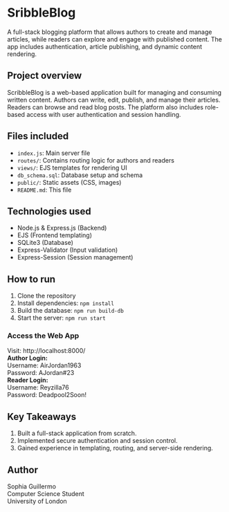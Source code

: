 # SribbleBlog
A full-stack blogging platform that allows authors to create and manage articles, while readers can explore and engage with published content. The app includes authentication, article publishing, and dynamic content rendering.

## Project overview
ScribbleBlog is a web-based application built for managing and consuming written content. Authors can write, edit, publish, and manage their articles. Readers can browse and read blog posts. The platform also includes role-based access with user authentication and session handling.

## Files included
- `index.js`: Main server file
- `routes/`: Contains routing logic for authors and readers
- `views/`: EJS templates for rendering UI
- `db_schema.sql`: Database setup and schema
- `public/`: Static assets (CSS, images)
- `README.md`: This file

## Technologies used
- Node.js & Express.js (Backend)
- EJS (Frontend templating)
- SQLite3 (Database)
- Express-Validator (Input validation)
- Express-Session (Session management)

## How to run
1. Clone the repository
2. Install dependencies:
 ```npm install```
3. Build the database:
```npm run build-db```
4. Start the server:
```npm run start```

### Access the Web App
Visit: http://localhost:8000/ <br>
<b>Author Login:</b>  <br>
Username: AirJordan1963 <br>
Password: AJordan#23 <br>
<b>Reader Login:</b> <br>
Username: Reyzilla76 <br>
Password: Deadpool2Soon!

## Key Takeaways
1. Built a full-stack application from scratch.
2. Implemented secure authentication and session control.
3. Gained experience in templating, routing, and server-side rendering.

## Author
Sophia Guillermo <br>
Computer Science Student <br>
University of London <br>
